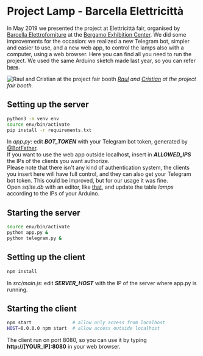 # Project Lamp - Barcella Elettricittà
In May 2019 we presented the project at Elettricittà fair, organised by [Barcella Elettroforniture](https://www.barcella.it/) at the [Bergamo Exhibition Center](https://www.bergamofiera.it/). We did some improvements for the occasion: we realized a new Telegram bot, simpler and easier to use, and a new web app, to control the lamps also with a computer, using a web browser. Here you can find all you need to run the project. We used the same Arduino sketch made last year, so you can refer [here](../2018.05.31%20-%20Final%20outcome).

![Raul and Cristian at the project fair booth](https://i.imgur.com/2YJMY7H.jpg)
_[Raul](https://github.com/Raul178) and [Cristian](https://github.com/cristianlivella) at the project fair booth._


## Setting up the server
``` bash
python3 -m venv env
source env/bin/activate
pip install -r requirements.txt
```
In _app.py_: edit ___BOT_TOKEN___ with your Telegram bot token, generated by [@BotFather](https://t.me/BotFather).  
If you want to use the web app outside localhost, insert in ___ALLOWED_IPS___ the IPs of the clients you want authorize.  
Please note that there isn't any kind of authentication system, the clients you insert here will have full control, and they can also get your Telegram bot token. This could be improved, but for our usage it was fine.  
Open _sqlite.db_ with an editor, like [that](https://sqliteonline.com/), and update the table _lamps_ according to the IPs of your Arduino.  

## Starting the server
``` bash
source env/bin/activate
python app.py &
python telegram.py &
```

## Setting up the client
``` bash
npm install
```
In _src/main.js_: edit ___SERVER_HOST___ with the IP of the server where app.py is running.

## Starting the client
``` bash
npm start               # allow only access from localhost
HOST=0.0.0.0 npm start  # allow access outside localhost
```
The client run on port 8080, so you can use it by typing __http://[YOUR_IP]:8080__ in your web browser.
